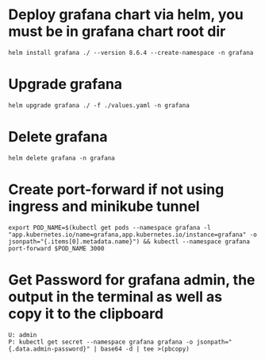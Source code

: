 # Deploy grafana chart via helm, you must be in grafana chart root dir
    helm install grafana ./ --version 8.6.4 --create-namespace -n grafana

# Upgrade grafana
    helm upgrade grafana ./ -f ./values.yaml -n grafana

# Delete grafana
    helm delete grafana -n grafana

# Create port-forward if not using ingress and minikube tunnel
    export POD_NAME=$(kubectl get pods --namespace grafana -l "app.kubernetes.io/name=grafana,app.kubernetes.io/instance=grafana" -o jsonpath="{.items[0].metadata.name}") && kubectl --namespace grafana port-forward $POD_NAME 3000

# Get Password for grafana admin, the output in the terminal as well as copy it to the clipboard
    U: admin
    P: kubectl get secret --namespace grafana grafana -o jsonpath="{.data.admin-password}" | base64 -d | tee >(pbcopy)